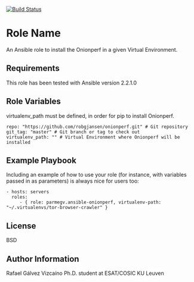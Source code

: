[![Build Status](https://travis-ci.org/parmegv/ansible-onionperf.svg?branch=master)](https://travis-ci.org/parmegv/ansible-onionperf)

Role Name
=========

An Ansible role to install the Onionperf in a given Virtual Environment.

Requirements
------------

This role has been tested with Ansible version 2.2.1.0

Role Variables
--------------

virtualenv_path must be defined, in order for pip to install Onionperf.

	repo: "https://github.com/robgjansen/onionperf.git" # Git repository
	git_tag: "master" # Git branch or tag to check out
	virtualenv_path: "" # Virtual Environment where Onionperf will be installed

Example Playbook
----------------

Including an example of how to use your role (for instance, with variables passed in as parameters) is always nice for users too:

    - hosts: servers
      roles:
         - { role: parmegv.ansible-onionperf, virtualenv-path: "~/.virtualenvs/tor-browser-crawler" }

License
-------

BSD

Author Information
------------------

Rafael Gálvez Vizcaíno
Ph.D. student at ESAT/COSIC KU Leuven
